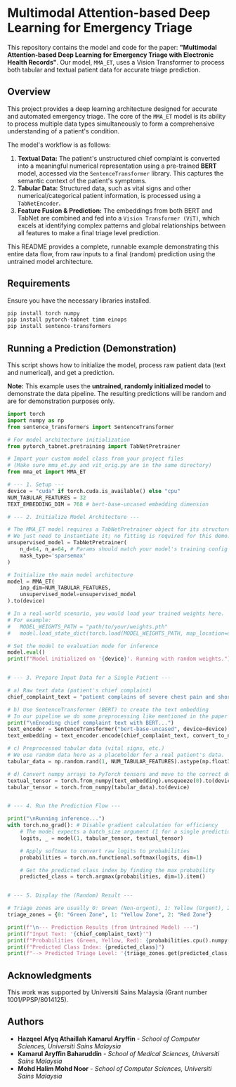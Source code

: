 # Multimodal Attention-based Deep Learning for Emergency Triage

This repository contains the model and code for the paper: **"Multimodal Attention-based Deep Learning for Emergency Triage with Electronic Health Records"**. Our model, `MMA_ET`, uses a Vision Transformer to process both tabular and textual patient data for accurate triage prediction.

## Overview

This project provides a deep learning architecture designed for accurate and automated emergency triage. The core of the `MMA_ET` model is its ability to process multiple data types simultaneously to form a comprehensive understanding of a patient's condition.

The model's workflow is as follows:
1.  **Textual Data:** The patient's unstructured chief complaint is converted into a meaningful numerical representation using a pre-trained **BERT** model, accessed via the `SentenceTransformer` library. This captures the semantic context of the patient's symptoms.
2.  **Tabular Data:** Structured data, such as vital signs and other numerical/categorical patient information, is processed using a `TabNetEncoder`.
3.  **Feature Fusion & Prediction:** The embeddings from both BERT and TabNet are combined and fed into a `Vision Transformer (ViT)`, which excels at identifying complex patterns and global relationships between all features to make a final triage level prediction.

This README provides a complete, runnable example demonstrating this entire data flow, from raw inputs to a final (random) prediction using the untrained model architecture.

## Requirements

Ensure you have the necessary libraries installed.

```bash
pip install torch numpy
pip install pytorch-tabnet timm einops
pip install sentence-transformers
```

## Running a Prediction (Demonstration)

This script shows how to initialize the model, process raw patient data (text and numerical), and get a prediction.

**Note:** This example uses the **untrained, randomly initialized model** to demonstrate the data pipeline. The resulting predictions will be random and are for demonstration purposes only.

```python
import torch
import numpy as np
from sentence_transformers import SentenceTransformer

# For model architecture initialization
from pytorch_tabnet.pretraining import TabNetPretrainer

# Import your custom model class from your project files
# (Make sure mma_et.py and vit_orig.py are in the same directory)
from mma_et import MMA_ET

# --- 1. Setup ---
device = "cuda" if torch.cuda.is_available() else "cpu"
NUM_TABULAR_FEATURES = 32
TEXT_EMBEDDING_DIM = 768 # bert-base-uncased embedding dimension

# --- 2. Initialize Model Architecture ---

# The MMA_ET model requires a TabNetPretrainer object for its structure.
# We just need to instantiate it; no fitting is required for this demo.
unsupervised_model = TabNetPretrainer(
    n_d=64, n_a=64, # Params should match your model's training config
    mask_type='sparsemax'
)

# Initialize the main model architecture
model = MMA_ET(
    inp_dim=NUM_TABULAR_FEATURES,
    unsupervised_model=unsupervised_model
).to(device)

# In a real-world scenario, you would load your trained weights here.
# For example:
#   MODEL_WEIGHTS_PATH = "path/to/your/weights.pth"
#   model.load_state_dict(torch.load(MODEL_WEIGHTS_PATH, map_location=device))

# Set the model to evaluation mode for inference
model.eval()
print(f"Model initialized on '{device}'. Running with random weights.")


# --- 3. Prepare Input Data for a Single Patient ---

# a) Raw text data (patient's chief complaint)
chief_complaint_text = "patient complains of severe chest pain and shortness of breath"

# b) Use SentenceTransformer (BERT) to create the text embedding
# In our pipeline we do some preprocessing like mentioned in the paper
print("\nEncoding chief complaint text with BERT...")
text_encoder = SentenceTransformer("bert-base-uncased", device=device)
text_embedding = text_encoder.encode(chief_complaint_text, convert_to_numpy=True)

# c) Preprocessed tabular data (vital signs, etc.)
# We use random data here as a placeholder for a real patient's data.
tabular_data = np.random.rand(1, NUM_TABULAR_FEATURES).astype(np.float32)

# d) Convert numpy arrays to PyTorch tensors and move to the correct device
textual_tensor = torch.from_numpy(text_embedding).unsqueeze(0).to(device)
tabular_tensor = torch.from_numpy(tabular_data).to(device)


# --- 4. Run the Prediction Flow ---

print("\nRunning inference...")
with torch.no_grad(): # Disable gradient calculation for efficiency
    # The model expects a batch_size argument (1 for a single prediction)
    logits, _ = model(1, tabular_tensor, textual_tensor)

    # Apply softmax to convert raw logits to probabilities
    probabilities = torch.nn.functional.softmax(logits, dim=1)

    # Get the predicted class index by finding the max probability
    predicted_class = torch.argmax(probabilities, dim=1).item()


# --- 5. Display the (Random) Result ---

# Triage zones are usually 0: Green (Non-urgent), 1: Yellow (Urgent), 2: Red (Critical)
triage_zones = {0: "Green Zone", 1: "Yellow Zone", 2: "Red Zone"}

print(f"\n--- Prediction Results (from Untrained Model) ---")
print(f"Input Text: '{chief_complaint_text}'")
print(f"Probabilities (Green, Yellow, Red): {probabilities.cpu().numpy().flatten()}")
print(f"Predicted Class Index: {predicted_class}")
print(f"--> Predicted Triage Level: '{triage_zones.get(predicted_class, 'Unknown')}'")

```

## Acknowledgments

This work was supported by Universiti Sains Malaysia (Grant number 1001/PPSP/8014125).

## Authors

* **Hazqeel Afyq Athaillah Kamarul Aryffin** - *School of Computer Sciences, Universiti Sains Malaysia*
* **Kamarul Aryffin Baharuddin** - *School of Medical Sciences, Universiti Sains Malaysia*
* **Mohd Halim Mohd Noor** - *School of Computer Sciences, Universiti Sains Malaysia*